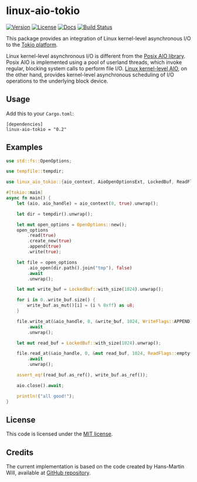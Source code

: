 # linux-aio-tokio

[![Version](https://img.shields.io/crates/v/linux-aio-tokio.svg)](https://crates.io/crates/linux-aio-tokio)
[![License](https://img.shields.io/crates/l/linux-aio-tokio.svg)](https://github.com/glebpom/linux-aio-tokio/blob/master/LICENSE)
[![Docs](https://docs.rs/linux-aio-tokio/badge.svg)](https://docs.rs/linux-aio-tokio/)
[![Build Status](https://travis-ci.org/glebpom/linux-aio-tokio.svg?branch=master)](https://travis-ci.org/glebpom/linux-aio-tokio)

This package provides an integration of Linux kernel-level asynchronous I/O to the [Tokio platform](https://tokio.rs/).

Linux kernel-level asynchronous I/O is different from the [Posix AIO library](http://man7.org/linux/man-pages/man7/aio.7.html). 
Posix AIO is implemented using a pool of userland threads, which invoke regular, blocking system calls to perform file I/O.
 [Linux kernel-level AIO](http://lse.sourceforge.net/io/aio.html), on the other hand, provides kernel-level asynchronous 
 scheduling of I/O operations to the underlying block device.

## Usage

Add this to your `Cargo.toml`:

    [dependencies]
    linux-aio-tokio = "0.2"

## Examples

```rust
use std::fs::OpenOptions;

use tempfile::tempdir;

use linux_aio_tokio::{aio_context, AioOpenOptionsExt, LockedBuf, ReadFlags, WriteFlags};

#[tokio::main]
async fn main() {
    let (aio, aio_handle) = aio_context(8, true).unwrap();

    let dir = tempdir().unwrap();

    let mut open_options = OpenOptions::new();
    open_options
        .read(true)
        .create_new(true)
        .append(true)
        .write(true);

    let file = open_options
        .aio_open(dir.path().join("tmp"), false)
        .await
        .unwrap();

    let mut write_buf = LockedBuf::with_size(1024).unwrap();

    for i in 0..write_buf.size() {
        write_buf.as_mut()[i] = (i % 0xff) as u8;
    }

    file.write_at(&aio_handle, 0, &write_buf, 1024, WriteFlags::APPEND)
        .await
        .unwrap();

    let mut read_buf = LockedBuf::with_size(1024).unwrap();

    file.read_at(&aio_handle, 0, &mut read_buf, 1024, ReadFlags::empty())
        .await
        .unwrap();

    assert_eq!(read_buf.as_ref(), write_buf.as_ref());

    aio.close().await;

    println!("all good!");
}
```

## License

This code is licensed under the [MIT license](https://github.com/glebpom/linux-aio-tokio/blob/master/LICENSE).

## Credits

The current implementation is based on the code created by Hans-Martin Will, available at
[GitHub repository](https://github.com/hmwill/linux-aio-tokio).
